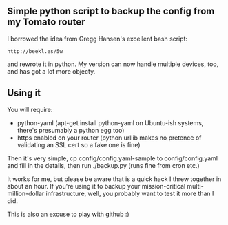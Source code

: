 Simple python script to backup the config from my Tomato router
---------------------------------------------------------------

I borrowed the idea from Gregg Hansen's excellent bash script:

    http://beekl.es/5w

and rewrote it in python. My version can now handle multiple devices, too, and has got a lot more objecty.

Using it
--------

You will require:

* python-yaml (apt-get install python-yaml on Ubuntu-ish systems, there's presumably a python egg too)
* https enabled on your router (python urllib makes no pretence of validating an SSL cert so a fake one is fine)

Then it's very simple, cp config/config.yaml-sample to config/config.yaml and fill in the details, then run ./backup.py (runs fine from cron etc.)

It works for me, but please be aware that is a quick hack I threw together in about an hour. If you're using it to backup your mission-critical multi-million-dollar infrastructure, well, you probably want to test it more than I did.

This is also an excuse to play with github :)

